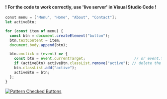 #### ! For the code to work correctly, use 'live server' in Visual Studio Code !

```js
﻿const menu = ["Menu", "Home", "About", "Contact"];
let activeBtn;

for (const item of menu) {
  const btn = document.createElement("button");
  btn.textContent = item;
  document.body.append(btn);

  btn.onclick = (event) => {
    const btn = event.currentTarget;                      // or event.target
    if (activeBtn) activeBtn.classList.remove("active"); // delete the old active button
    btn.classList.add("active");
    activeBtn = btn;
  };
}
```
[![Pattern Checked Buttons](https://github.com/AndriiKot/1VanillaJS__Cooks/blob/main/_002_checked_buttons/__demo__/__v1_0_0__.png)](https://github.com/AndriiKot/VanillaJS__Cooks/blob/main/_002_checked_buttons/_00-0__Best__Praxe__)

